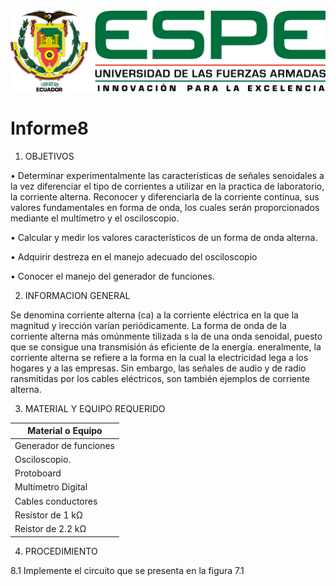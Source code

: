 <img src= img/LOGO.png>


# Informe8
1) OBJETIVOS

• Determinar experimentalmente las características de señales senoidales a la vez diferenciar el tipo de corrientes a utilizar en la practica de laboratorio, la corriente alterna. Reconocer y diferenciarla de la corriente continua, sus valores fundamentales en forma de onda, los cuales serán proporcionados mediante el multímetro y el osciloscopio.

• Calcular y medir los valores característicos de un forma de onda alterna.

• Adquirir destreza en el manejo adecuado del osciloscopio

• Conocer el manejo del generador de funciones.

2) INFORMACION GENERAL

Se denomina corriente alterna (ca) a la corriente eléctrica en la que la magnitud y irección varían periódicamente. La forma de onda de la corriente alterna más omúnmente tilizada s la de una onda senoidal, puesto que se consigue una transmisión ás eficiente de la energía. eneralmente, la corriente alterna se refiere a la forma en la cual la electricidad lega a los hogares y a las empresas. Sin embargo, las señales de audio y de radio ransmitidas por los cables eléctricos, son también ejemplos de corriente alterna.

3) MATERIAL Y EQUIPO REQUERIDO

| Material o Equipo | 
| --------- | 
| Generador de funciones|
| Osciloscopio. |
| Protoboard |
| Multímetro Digital |
| Cables conductores |
| Resistor de 1 kΩ |
| Reistor de 2.2 kΩ |





4) PROCEDIMIENTO

8.1 Implemente el circuito que se presenta en la figura 7.1

